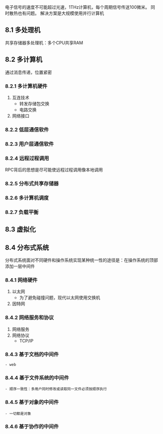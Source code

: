 电子信号的速度不可能超过光速，1THz计算机，每个周期信号传送100微米。
同时散热也有问题。
解决方案是大规模使用并行计算机

## 8.1 多处理机
共享存储器多处理机：多个CPU共享RAM

## 8.2 多计算机
通过消息传递，位置紧密

### 8.2.1 多计算机硬件
1. 互连技术
    - 转发存储包交换
    - 电路交换
2. 网络接口

### 8.2.2 低层通信软件
### 8.2.3 用户层通信软件
### 8.2.4 远程过程调用
RPC背后的思想是尽可能使远程过程调用像本地调用
### 8.2.5 分布式共享存储器
### 8.2.6 多计算机调度
### 8.2.7 负载平衡

## 8.3 虚拟化

## 8.4 分布式系统
分布式系统面对不同硬件和操作系统实现某种统一性的途径是：在操作系统的顶部添加一层中间件

### 8.4.1 网络硬件
1. 以太网
    - 为了避免碰撞问题，现代以太网使用交换机
2. 因特网

### 8.4.2 网络服务和协议
1. 网络服务
2. 网络协议
    - TCP/IP

### 8.4.3 基于文档的中间件
    - web

### 8.4.4 基于文件系统的中间件
    - 顺序一致性：多用户同时修改或读取同一文件必须按顺序执行

### 8.4.5 基于对象的中间件
    - 一切都是对象

### 8.4.6 基于协作的中间件


